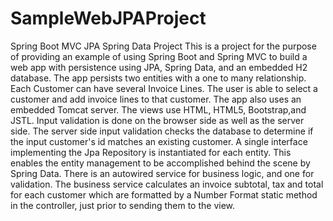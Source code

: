 # SampleWebJPAProject
Spring Boot MVC JPA Spring Data Project
This is a project for the purpose of providing an example of using Spring Boot and Spring MVC to build a web app with persistence
using JPA, Spring Data, and an embedded H2 database. The app persists two entities with a one to many relationship. Each Customer 
can have several Invoice Lines. The user is able to select a customer and add invoice lines to that customer. The app also uses an 
embedded Tomcat server. The views use HTML, HTML5, Bootstrap,and JSTL. Input validation is done on the browser side as well as the 
server side. The server side input validation checks the database to determine if the input customer's id matches an existing customer.
A single interface implementing the Jpa Repository is instantiated for each entity. This enables the entity management 
to be accomplished behind the scene by Spring Data. There is an autowired service for business logic, and one for validation.
The business service calculates an invoice subtotal, tax and total for each customer which are formatted by a Number Format static method
in the controller, just prior to sending them to the view.
